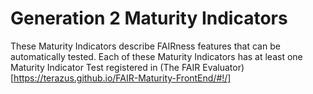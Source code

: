 # Generation 2 Maturity Indicators

These Maturity Indicators describe FAIRness features that can be automatically tested.  Each of these Maturity Indicators has at least one Maturity Indicator Test registered in (The FAIR Evaluator)[https://terazus.github.io/FAIR-Maturity-FrontEnd/#!/]
